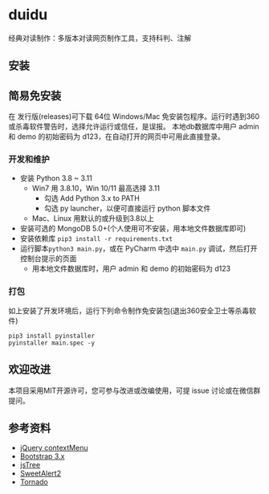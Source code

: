 ﻿# duidu

经典对读制作：多版本对读网页制作工具，支持科判、注解

## 安装

## 简易免安装

在 发行版(releases)可下载 64位 Windows/Mac 免安装包程序。运行时遇到360或杀毒软件警告时，选择允许运行或信任，是误报。
本地db数据库中用户 admin 和 demo 的初始密码为 d123，在自动打开的网页中可用此直接登录。

### 开发和维护

- 安装 Python 3.8 ~ 3.11
  - Win7 用 3.8.10，Win 10/11 最高选择 3.11
    - 勾选 Add Python 3.x to PATH
    - 勾选 py launcher，以便可直接运行 python 脚本文件
  - Mac、Linux 用默认的或升级到3.8以上
- 安装可选的 MongoDB 5.0+(个人使用可不安装，用本地文件数据库即可)
- 安装依赖库 `pip3 install -r requirements.txt`
- 运行脚本`python3 main.py`，或在 PyCharm 中选中 `main.py` 调试，然后打开控制台提示的页面
  - 用本地文件数据库时，用户 admin 和 demo 的初始密码为 d123

### 打包

如上安装了开发环境后，运行下列命令制作免安装包(退出360安全卫士等杀毒软件)
```
pip3 install pyinstaller
pyinstaller main.spec -y
```

## 欢迎改进

本项目采用MIT开源许可，您可参与改进或改编使用，可提 issue 讨论或在微信群提问。

## 参考资料
- [jQuery contextMenu](https://swisnl.github.io/jQuery-contextMenu/docs.html)
- [Bootstrap 3.x](https://v3.bootcss.com/components/)
- [jsTree](https://www.bookstack.cn/read/jsTree-doc/)
- [SweetAlert2](https://sweetalert2.github.io)
- [Tornado](https://www.osgeo.cn/tornado/)
